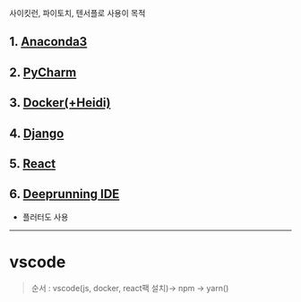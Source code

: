 사이킷런, 파이토치, 텐서플로 사용이 목적

## 1. <a href ="https://github.com/Seongbae103/memo/blob/main/settings/setting(anaconda).md">Anaconda3</a>
## 2. <a href="https://github.com/Seongbae103/memo/blob/main/settings/setting(pycharm).md">PyCharm</a>
## 3. <a href="https://github.com/Seongbae103/memo/blob/main/Docker.md">Docker(+Heidi)</a>
## 4. <a href="https://github.com/Seongbae103/memo/blob/main/drf.md">Django</a>
## 5. <a href="https://github.com/Seongbae103/memo/blob/main/settings/setting(react).md">React</a>
## 6. <a href="https://github.com/Seongbae103/memo/blob/main/settings/setting(IDE).md">Deeprunning IDE</a>

- 플러터도 사용
---

# vscode 
> 순서 : vscode(js, docker, react팩 설치)-> npm -> yarn()
